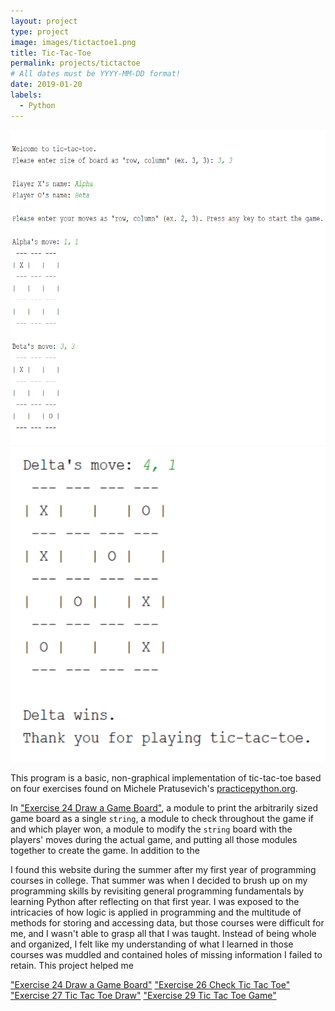 ```yaml
---
layout: project
type: project
image: images/tictactoe1.png
title: Tic-Tac-Toe
permalink: projects/tictactoe
# All dates must be YYYY-MM-DD format!
date: 2019-01-20
labels:
  - Python
---
```


<div class="ui medium rounded images">
  <img class="ui image" src="../images/tictactoe1.png">
  <img class="ui image" src="../images/tictactoe2.png">
</div>


This program is a basic, non-graphical implementation of tic-tac-toe based on four exercises found on Michele Pratusevich's [practicepython.org](https://www.practicepython.org/about/). 

In ["Exercise 24 Draw a Game Board"](https://www.practicepython.org/exercise/2014/12/27/24-draw-a-game-board.html), a module to print the arbitrarily sized game board as a single ```string```, a module to check throughout the game if and which player won, a module to modify the ```string``` board with the players' moves during the actual game, and putting all those modules together to create the game. In addition to the 


I found this website during the summer after my first year of programming courses in college. That summer was when I decided to brush up on my programming skills by revisiting general programming fundamentals by learning Python after reflecting on that first year. I was exposed to the intricacies of how logic is applied in programming and the multitude of methods for storing and accessing data, but those courses were difficult for me, and I wasn't able to grasp all that I was taught. Instead of being whole and organized, I felt like my understanding of what I learned in those courses was muddled and contained holes of missing information I failed to retain. This project helped me 



["Exercise 24 Draw a Game Board"](https://www.practicepython.org/exercise/2014/12/27/24-draw-a-game-board.html)
["Exercise 26 Check Tic Tac Toe"](https://www.practicepython.org/exercise/2015/11/16/26-check-tic-tac-toe.html)
["Exercise 27 Tic Tac Toe Draw"](https://www.practicepython.org/exercise/2015/11/26/27-tic-tac-toe-draw.html)
["Exercise 29 Tic Tac Toe Game"](https://www.practicepython.org/exercise/2016/08/03/29-tic-tac-toe-game.html)









